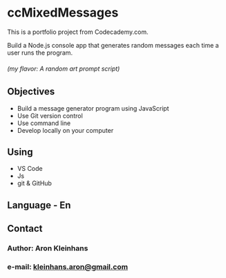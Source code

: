 # ccMixedMessages

This is a portfolio project from Codecademy.com.

Build a Node.js console app that generates random messages each time a user runs the program.

###### (my flavor: A random art prompt script)

## Objectives

* Build a message generator program using JavaScript
* Use Git version control
* Use command line
* Develop locally on your computer

## Using

* VS Code
* Js
* git & GitHub

## Language - En

## Contact

### Author: Aron Kleinhans

### e-mail: kleinhans.aron@gmail.com
